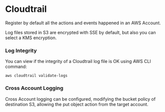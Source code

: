 # Cloudtrail

Register by default all the actions and events happened in an AWS Account.

Log files stored in S3 are encrypted with SSE by default, but also you can select a KMS encryption.

### Log Integrity

You can view if the integrity of a Cloudtrail log file is OK using AWS CLI command:
````
aws cloudtrail validate-logs
````

### Cross Account Logging

Cross Account logging can be configured, modifying the bucket policy of destination S3, allowing the put object action from the target account.

